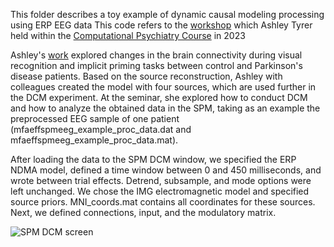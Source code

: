 This folder describes a toy example of dynamic causal modeling processing using ERP EEG data  This code refers to the [workshop](https://github.com/AshleyTyrer/DCM_for_ERPs) which Ashley Tyrer held within the [Computational Psychiatry Course](https://www.translationalneuromodeling.org/cpcourse/) in 2023

Ashley's [work](https://academic.oup.com/braincomms/article/2/2/fcaa212/6029493) explored changes in the brain connectivity during visual recognition and implicit priming tasks between control and Parkinson's disease patients. Based on the source reconstruction, Ashley with colleagues created the model with four sources, which are used further in the DCM experiment. 
At the seminar, she explored how to conduct DCM and how to analyze the obtained data in the SPM, taking as an example the preprocessed EEG sample of one patient (mfaeffspmeeg_example_proc_data.dat and mfaeffspmeeg_example_proc_data.mat). 

After loading the data to the SPM DCM window, we specified the ERP NDMA model, defined a time window between 0 and 450 milliseconds, and wrote between trial effects. Detrend, subsample, and mode options were left unchanged. We chose the IMG electromagnetic model and specified source priors. MNI_coords.mat contains all coordinates for these sources. Next, we defined connections, input, and the modulatory matrix.

![SPM DCM screen](./DCM/SPM%20DCM%20screen.jpg)
